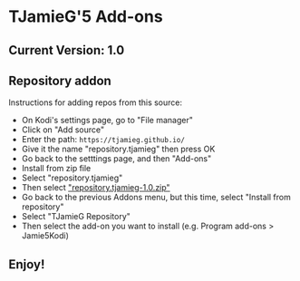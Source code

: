 # TJamieG'5 Add-ons
## Current Version: 1.0

## Repository addon

Instructions for adding repos from this source:

<p align="right">
  <ul>
    <li>On Kodi's settings page, go to "File manager"</li>
    <li>Click on "Add source"</li>
    <li>Enter the path: <code>https://tjamieg.github.io/</code></li>
    <li>Give it the name "repository.tjamieg" then press OK</li>
    <li>Go back to the setttings page, and then "Add-ons"</li>
    <li>Install from zip file</li>
    <li>Select "repository.tjamieg"</li>
    <li>Then select <a href="repository.tjamieg-1.0.zip">"repository.tjamieg-1.0.zip"</a></li>
    <li>Go back to the previous Addons menu, but this time, select "Install from repository"</li>
    <li>Select "TJamieG Repository"</li>
	<li>Then select the add-on you want to install (e.g. Program add-ons > Jamie5Kodi)</li>
  </ul>
</p>

## Enjoy!
